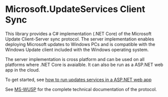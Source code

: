 # Microsoft.UpdateServices Client Sync

This library provides a C# implementation (.NET Core) of the Microsoft Update Client-Server sync protocol. The server implementation enables deploying Microsoft updates to Windows PCs and is compatible with the Windows Update client included with the Windows operating system.


The server implementation is cross platform and can be used on all platforms where .NET Core is avaialble. It can also be run as a ASP.NET web app in the cloud.


To get started, see [how to run updates services in a ASP.NET web app](examples/default_startup.html)


See [MS-WUSP](https://docs.microsoft.com/en-us/openspecs/windows_protocols/ms-wusp/b8a2ad1d-11c4-4b64-a2cc-12771fcb079b) for the complete technical documentation of the protocol.
